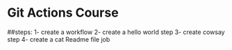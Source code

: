 # Git Actions Course
##steps: 
1- create a workflow 
2- create a hello world step 
3- create cowsay step 
4- create a cat Readme file job